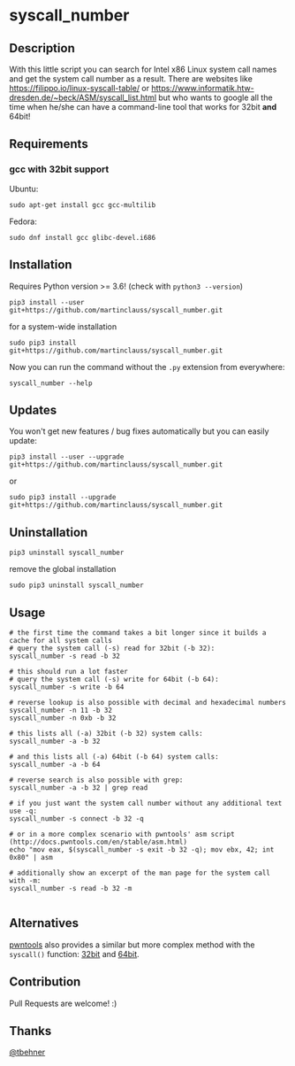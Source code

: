 # syscall_number

## Description

With this little script you can search for Intel x86 Linux system call names and get the system call number as a result. There are websites like https://filippo.io/linux-syscall-table/ or https://www.informatik.htw-dresden.de/~beck/ASM/syscall_list.html but who wants to google all the time when he/she can have a command-line tool that works for 32bit **and** 64bit!

## Requirements

### gcc with 32bit support

Ubuntu:
```
sudo apt-get install gcc gcc-multilib
```

Fedora:
```
sudo dnf install gcc glibc-devel.i686
```

## Installation

Requires Python version >= 3.6! (check with `python3 --version`)

```
pip3 install --user git+https://github.com/martinclauss/syscall_number.git
```

for a system-wide installation
```
sudo pip3 install git+https://github.com/martinclauss/syscall_number.git
```

Now you can run the command without the `.py` extension from everywhere:
```
syscall_number --help
```

## Updates

You won't get new features / bug fixes automatically but you can easily update:

```
pip3 install --user --upgrade git+https://github.com/martinclauss/syscall_number.git
```

or

```
sudo pip3 install --upgrade git+https://github.com/martinclauss/syscall_number.git
```

## Uninstallation

```
pip3 uninstall syscall_number
```

remove the global installation

```
sudo pip3 uninstall syscall_number
```

## Usage

```shell
# the first time the command takes a bit longer since it builds a cache for all system calls
# query the system call (-s) read for 32bit (-b 32):
syscall_number -s read -b 32

# this should run a lot faster
# query the system call (-s) write for 64bit (-b 64):
syscall_number -s write -b 64

# reverse lookup is also possible with decimal and hexadecimal numbers
syscall_number -n 11 -b 32
syscall_number -n 0xb -b 32 

# this lists all (-a) 32bit (-b 32) system calls:
syscall_number -a -b 32

# and this lists all (-a) 64bit (-b 64) system calls:
syscall_number -a -b 64

# reverse search is also possible with grep:
syscall_number -a -b 32 | grep read

# if you just want the system call number without any additional text use -q:
syscall_number -s connect -b 32 -q

# or in a more complex scenario with pwntools' asm script (http://docs.pwntools.com/en/stable/asm.html)
echo "mov eax, $(syscall_number -s exit -b 32 -q); mov ebx, 42; int 0x80" | asm

# additionally show an excerpt of the man page for the system call with -m:
syscall_number -s read -b 32 -m


```


## Alternatives

[pwntools](http://docs.pwntools.com/en/stable/) also provides a similar but more complex method with the `syscall()` function: [32bit](http://docs.pwntools.com/en/stable/shellcraft/i386.html#pwnlib.shellcraft.i386.linux.syscall) and [64bit](http://docs.pwntools.com/en/stable/shellcraft/amd64.html#pwnlib.shellcraft.amd64.linux.syscall).

## Contribution

Pull Requests are welcome! :)

## Thanks

[@tbehner](https://github.com/tbehner)
